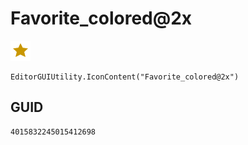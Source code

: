 # Favorite_colored@2x
![](/img/Favorite_colored@2x.png)

``` CSharp
EditorGUIUtility.IconContent("Favorite_colored@2x")
```
## GUID
```
4015832245015412698
```
